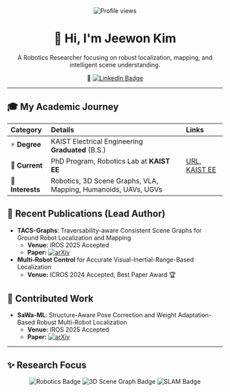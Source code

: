 <div align="center">
    <img src="https://komarev.com/ghpvc/?username=jeewon-kim1127&style=flat-square&color=blue" alt="Profile views" />
    <h1>👋 Hi, I'm Jeewon Kim</h1>
    <p>A Robotics Researcher focusing on robust localization, mapping, and intelligent scene understanding.</p>
</div>
<div align="center">
    <p> 
        🔗 <a href="https://www.linkedin.com/in/jeewon-kim-003093221/" target="_blank">
            <img src="https://img.shields.io/badge/-LinkedIn-blue?style=flat-square&logo=linkedin&logoColor=white" alt="LinkedIn Badge"/>
        </a>
    </p>
</div>


---
## 🎓 My Academic Journey

| Category | Details | Links |
| :--- | :--- | :--- |
| ⚡ **Degree** | KAIST Electrical Engineering **Graduated** (B.S.) | |
| 🌱 **Current** | PhD Program, Robotics Lab at **KAIST EE** | [URL, KAIST EE](https://www.kaist.ac.kr/) |
| 💬 **Interests** | Robotics, 3D Scene Graphs, VLA, Mapping, Humanoids, UAVs, UGVs | |


## 📝 Recent Publications (Lead Author)

* **TACS-Graphs**: Traversability-aware Consistent Scene Graphs for Ground Robot Localization and Mapping 
    * **Venue:** IROS 2025 Accepted
    * **Paper:** [![arXiv](https://img.shields.io/badge/arXiv-2506.14178-B31B1B?style=flat-square&logo=arxiv&logoColor=white)](https://arxiv.org/abs/2506.14178)
* **Multi-Robot Control** for Accurate Visual-Inertial-Range-Based Localization
    * **Venue:** ICROS 2024 Accepted, Best Paper Award 🏆

## 🤝 Contributed Work

* **SaWa-ML**: Structure-Aware Pose Correction and Weight Adaptation-Based Robust Multi-Robot Localization
    * **Venue:** IROS 2025 Accepted
    * **Paper:** [![arXiv](https://img.shields.io/badge/arXiv-2507.13702-B31B1B?style=flat-square&logo=arxiv&logoColor=white)](https://arxiv.org/abs/2507.13702)

---

## ✨ Research Focus

<div align="center">
    <img src="https://img.shields.io/badge/Robotics-0077B6?style=for-the-badge&logo=Robot-Framework&logoColor=white" alt="Robotics Badge" />
    <img src="https://img.shields.io/badge/3D%20Scene%20Graph-00C9A7?style=for-the-badge&logo=neo4j&logoColor=white" alt="3D Scene Graph Badge" />
    <img src="https://img.shields.io/badge/Mapping%20&%20SLAM-FF6F00?style=for-the-badge&logo=ros&logoColor=white" alt="SLAM Badge" />
</div>

<br>
